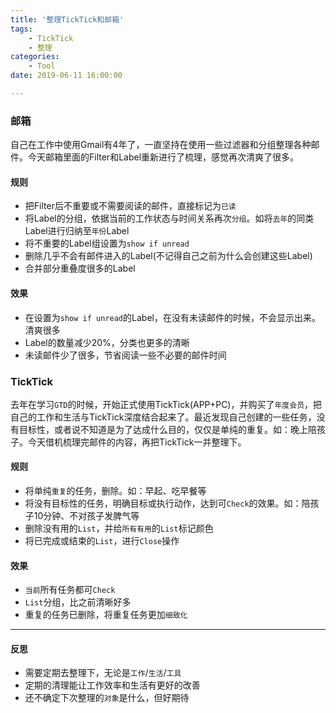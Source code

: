 ```yaml
---
title: '整理TickTick和邮箱'
tags:
    - TickTick
    - 整理
categories:
    - Tool
date: 2019-06-11 16:00:00

---
```


### 邮箱

自己在工作中使用Gmail有4年了，一直坚持在使用一些过滤器和分组整理各种邮件。今天邮箱里面的Filter和Label重新进行了梳理，感觉再次清爽了很多。

#### 规则

- 把Filter后不重要或不需要阅读的邮件，直接标记为`已读`
- 将Label的分组，依据当前的工作状态与时间关系再次`分组`。如将`去年`的同类Label进行归纳至`年份`Label
- 将不重要的Label组设置为`show if unread`
- 删除几乎不会有邮件进入的Label(不记得自己之前为什么会创建这些Label)
- 合并部分重叠度很多的Label

<!--more-->

#### 效果

- 在设置为`show if unread`的Label，在没有未读邮件的时候，不会显示出来。清爽很多
- Label的数量减少20%，分类也更多的清晰
- 未读邮件少了很多，节省阅读一些不必要的邮件时间 

### TickTick

去年在学习`GTD`的时候，开始正式使用TickTick(APP+PC)，并购买了`年度会员`，把自己的工作和生活与TickTick深度结合起来了。最近发现自己创建的一些任务，没有目标性，或者说不知道是为了达成什么目的，仅仅是单纯的重复。如：晚上陪孩子。今天借机梳理完邮件的内容，再把TickTick一并整理下。

#### 规则

- 将单纯`重复`的任务，删除。如：早起、吃早餐等
- 将没有目标性的任务，明确目标或执行动作，达到可`Check`的效果。如：陪孩子10分钟、不对孩子发脾气等
- 删除没有用的`List`，并给`所有有用`的`List`标记颜色
- 将已完成或结束的`List`，进行`Close`操作

#### 效果

- `当前`所有任务都可`Check`
- `List`分组，比之前清晰好多
- 重复的任务已删除，将重复任务更加`细致化`


---

#### 反思

- 需要定期去整理下，无论是`工作`/`生活`/`工具`
- 定期的清理能让工作效率和生活有更好的改善
- 还不确定下次整理的`对象`是什么，但好期待